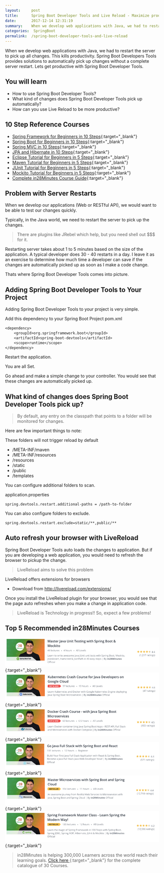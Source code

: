 ```yaml
---
layout:     post
title:      Spring Boot Developer Tools and Live Reload - Maximize productivity with Hot Swapping
date:       2017-12-14 12:31:19
summary:    When we develop web applications with Java, we had to restart the server to pick up all changes. This kills productivity. Spring Boot Developers Tools provides solutions to automatically pick up changes without a complete server restart. Lets get productive with Spring Boot Developer Tools.
categories:  SpringBoot
permalink:  /spring-boot-developer-tools-and-live-reload
---
```


When we develop web applications with Java, we had to restart the server to pick up all changes. This kills productivity. Spring Boot Developers Tools provides solutions to automatically pick up changes without a complete server restart. Lets get productive with Spring Boot Developer Tools.
 
## You will learn
- How to use Spring Boot Developer Tools?
- What kind of changes does Spring Boot Developer Tools pick up automatically?
- How can you use Live Reload to be more productive?

## 10 Step Reference Courses

- [Spring Framework for Beginners in 10 Steps](https://courses.in28minutes.com/p/spring-framework-for-beginners){:target="_blank"}
- [Spring Boot for Beginners in 10 Steps](https://courses.in28minutes.com/p/spring-boot-for-beginners-in-10-steps){:target="_blank"}
- [Spring MVC in 10 Steps](https://www.youtube.com/watch?v=BjNhGaZDr0Y){:target="_blank"}
- [JPA and Hibernate in 10 Steps](https://courses.in28minutes.com/p/jpa-and-hibernate-tutorial-for-beginners-with-spring-boot){:target="_blank"}
- [Eclipse Tutorial for Beginners in 5 Steps](https://courses.in28minutes.com/p/eclipse-tutorial-for-beginners){:target="_blank"}
- [Maven Tutorial for Beginners in 5 Steps](https://courses.in28minutes.com/p/maven-tutorial-for-beginners-in-5-steps){:target="_blank"}
- [JUnit Tutorial for Beginners in 5 Steps](https://courses.in28minutes.com/p/junit-tutorial-for-beginners){:target="_blank"}
- [Mockito Tutorial for Beginners in 5 Steps](https://courses.in28minutes.com/p/mockito-for-beginner-in-5-steps){:target="_blank"}
- [Complete in28Minutes Course Guide](https://courses.in28minutes.com/p/in28minutes-course-guide){:target="_blank"}

## Problem with Server Restarts

When we develop our applications (Web or RESTful API), we would want to be able to test our changes quickly. 

Typically, in the Java world, we need to restart the server to pick up the changes.

> There are plugins like JRebel which help, but you need shell out $$$ for it.

Restarting server takes about 1 to 5 minutes based on the size of the application. A typical developer does 30 - 40 restarts in a day. I leave it as an exercise to determine how much time a developer can save if the changes are automatically picked up as soon as I make a code change.

Thats where Spring Boot Developer Tools comes into picture.

## Adding Spring Boot Developer Tools to Your Project

Adding Spring Boot Developer Tools to your project is very simple.

Add this dependency to your Spring Boot Project pom.xml

```
<dependency>
	<groupId>org.springframework.boot</groupId>
	<artifactId>spring-boot-devtools</artifactId>
	<scope>runtime</scope>
</dependency>
```

Restart the application. 

You are all Set.

Go ahead and make a simple change to your controller. You would see that these changes are automatically picked up.

## What kind of changes does Spring Boot Developer Tools pick up?

> By default, any entry on the classpath that points to a folder  will be monitored for changes.

Here are few important things to note:

These folders will not trigger reload by default
- /META-INF/maven
- /META-INF/resources 
- /resources 
- /static 
- /public 
- /templates 

You can configure additional folders to scan.

application.properties
```
spring.devtools.restart.additional-paths = /path-to-folder
```

You can also configure folders to exclude.

```
spring.devtools.restart.exclude=static/**,public/** 
```

## Auto refresh your browser with LiveReload

Spring Boot Developer Tools auto loads the changes to application. But if you are developing a web application, you would need to refresh the browser to pickup the change.

> LiveReload aims to solve this problem

LiveReload offers extensions for browsers  
- Download from http://livereload.com/extensions/

Once you install the LiveReload plugin for your browser, you would see that the page auto refreshes when you make a change in application code.

> LiveReload is Technology in progress!! So, expect a few problems!

## Top 5 Recommended in28Minutes Courses
[![Image](/images/Course-Master-Java-Unit-Testing-with-Spring-Boot-Mockito.png "Master Java Unit Testing with Spring Boot & Mockito")](https://www.udemy.com/course/learn-unit-testing-with-spring-boot/?couponCode=OCTOBER-2019){:target="_blank"}
[![Image](/images/Course-KubernetesCrashCourse.png "Kubernetes Crash Course for Java Spring Boot Developers")](https://www.udemy.com/course/kubernetes-crash-course-for-java-developers/?couponCode=OCTOBER-2019){:target="_blank"}
[![Image](/images/Course-DockerCrashCourseForJavaSpringBootDevelopers.png "Docker Crash Course for Java Spring Boot Developers")](https://www.udemy.com/course/docker-course-with-java-and-spring-boot-for-beginners/?couponCode=OCTOBER-2019){:target="_blank"}
[![Image](/images/Course-Go-Full-Stack-With-Spring-Boot-and-React.png "Go Full Stack with Spring Boot and React")](https://www.udemy.com/course/full-stack-application-with-spring-boot-and-react/?couponCode=OCTOBER-2019){:target="_blank"}
[![Image](/images/Course-Master-Microservices-with-Spring-Boot-and-Spring-Cloud.png "Master Microservices with Spring Boot and Spring Cloud")](https://www.udemy.com/course/microservices-with-spring-boot-and-spring-cloud/?couponCode=OCTOBER-2019){:target="_blank"}
[![Image](/images/Course-Spring-Framework-Master-Class---Beginner-to-Expert.png "Spring Master Class - Beginner to Expert")](https://www.udemy.com/course/spring-tutorial-for-beginners/?couponCode=OCTOBER-2019){:target="_blank"}

> in28Minutes is helping 300,000 Learners across the world reach their learning goals. [Click here ](https://github.com/in28minutes/learn#aws-and-cloud-courses){:target="_blank"} for the complete catalogue of 30 Courses.

